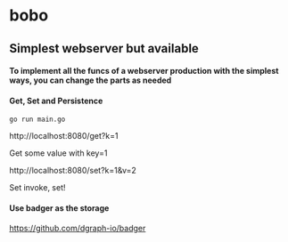 # bobo
## Simplest webserver but available

#### To implement all the funcs of a webserver production with the simplest ways, you can change the parts as needed

#### Get, Set and Persistence

```
go run main.go
```
http://localhost:8080/get?k=1

Get some value with key=1

http://localhost:8080/set?k=1&v=2

Set invoke, set!

#### Use badger as the storage
https://github.com/dgraph-io/badger
